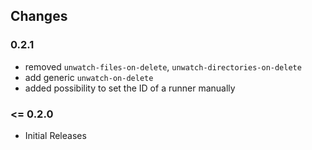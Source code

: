 ## Changes

### 0.2.1

- removed `unwatch-files-on-delete`, `unwatch-directories-on-delete`
- add generic `unwatch-on-delete`
- added possibility to set the ID of a runner manually

### <= 0.2.0

- Initial Releases
